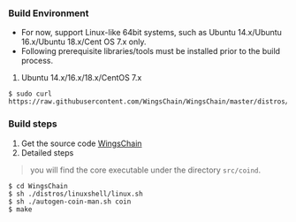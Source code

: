 ### Build Environment
* For now, support Linux-like 64bit systems, such as Ubuntu 14.x/Ubuntu 16.x/Ubuntu 18.x/Cent OS 7.x only.
* Following prerequisite libraries/tools must be installed prior to the build process.

1. Ubuntu 14.x/16.x/18.x/CentOS 7.x
```
$ sudo curl https://raw.githubusercontent.com/WingsChain/WingsChain/master/distros/linuxshell/prepare_prerequisites.sh|bash
```

### Build steps
1. Get the source code [WingsChain](https://github.com/WingsChain/WingsChain)
2. Detailed steps
> you will find the core executable under the directory `src/coind`.

```code
$ cd WingsChain
$ sh ./distros/linuxshell/linux.sh
$ sh ./autogen-coin-man.sh coin
$ make
```
